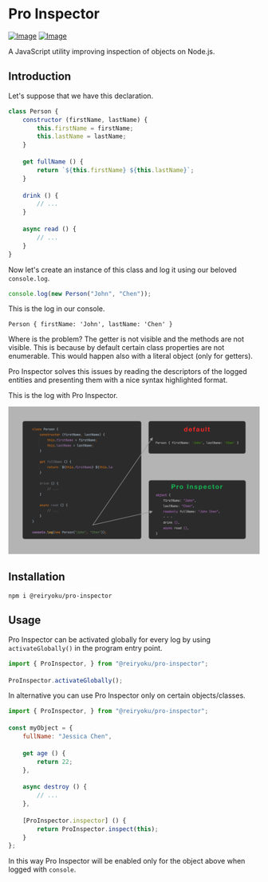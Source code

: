 # Pro Inspector
[![Image](https://img.shields.io/npm/v/@reiryoku/pro-inspector)](https://www.npmjs.com/package/@reiryoku/pro-inspector)
[![Image](https://img.shields.io/npm/l/@reiryoku/pro-inspector)](LICENSE)
<br>

A JavaScript utility improving inspection of objects on Node.js.

## Introduction
Let's suppose that we have this declaration.
```javascript
class Person {
    constructor (firstName, lastName) {
        this.firstName = firstName;
        this.lastName = lastName;
    }
    
    get fullName () {
        return `${this.firstName} ${this.lastName}`;
    }
    
    drink () {
        // ...
    }
    
    async read () {
        // ...
    }
}
```

Now let's create an instance of this class and log it using our beloved `console.log`.
```javascript
console.log(new Person("John", "Chen"));
```
This is the log in our console.
```console
Person { firstName: 'John', lastName: 'Chen' }
```
Where is the problem? The getter is not visible and the methods are not visible. This is because
by default certain class properties are not enumerable. This would happen also with a literal
object (only for getters).

Pro Inspector solves this issues by reading the descriptors of the logged entities and presenting
them with a nice syntax highlighted format.

This is the log with Pro Inspector.
<p align="center">
    <img src="images/introduction.png" alt=""/>
</p>

## Installation
```console
npm i @reiryoku/pro-inspector
```

## Usage
Pro Inspector can be activated globally for every log by using `activateGlobally()`
in the program entry point.

```javascript
import { ProInspector, } from "@reiryoku/pro-inspector";

ProInspector.activateGlobally();
```

In alternative you can use Pro Inspector only on certain objects/classes.

```javascript
import { ProInspector, } from "@reiryoku/pro-inspector";

const myObject = {
    fullName: "Jessica Chen",
    
    get age () {
        return 22;
    },
    
    async destroy () {
        // ...
    },
    
    [ProInspector.inspector] () {
        return ProInspector.inspect(this);
    }
};
```
In this way Pro Inspector will be enabled only for the object above when logged with `console`.
